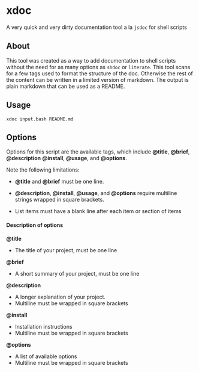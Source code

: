 
# xdoc

 A very quick and very dirty documentation tool a la `jsdoc` for shell scripts

## About

This tool was created as a way to add documentation to shell scripts without the 
need for as many options as `shdoc` or `literate`. This tool scans for a few tags
used to format the structure of the doc. Otherwise the rest of the content can be
written in a limited version of markdown. The output is plain markdown that can 
be used as a README.

## Usage

`xdoc input.bash README.md`  

## Options

Options for this script are the available tags, which include **@title**, **@brief**, **@description**
**@install**, **@usage**, and **@options**.

Note the following limitations:  
- **@title** and **@brief** must be one line. 

-  **@description**, **@install**, **@usage**, and **@options** require multiline strings wrapped in 
square brackets. 

- List items must have a blank line after each item or section of items

#### Description of options

**@title**
- The title of your project, must be one line

**@brief**
- A short summary of your project, must be one line

**@description**
- A longer explanation of your project. 
- Multiline must be wrapped in square brackets

**@install**
- Installation instructions
- Multiline must be wrapped in square brackets

**@options**
- A list of available options
- Multiline must be wrapped in square brackets


